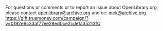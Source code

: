 For questions or comments or to report an issue about OpenLibrary.org, please contact openlibrary@archive.org and cc: mek@archive.org.
https://gift.truemoney.com/campaign/?v=0192e9c33af77ee28ed0ce2cdefa35213fO
